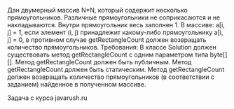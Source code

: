 Дан двумерный массив N*N, который содержит несколько прямоугольников.
Различные прямоугольники не соприкасаются и не накладываются.
Внутри прямоугольник весь заполнен 1.
В массиве:
a[i, j] = 1, если элемент (i, j) принадлежит какому-либо прямоугольнику
a[i, j] = 0, в противном случае
getRectangleCount должен возвращать количество прямоугольников.
Требования:
В классе Solution должен существовать метод getRectangleCount с одним параметром типа byte[][].
Метод getRectangleCount должен быть публичным.
Метод getRectangleCount должен быть статическим.
Метод getRectangleCount должен возвращать количество прямоугольников (в соответствии с заданием) найденное в полученном массиве.

Задача с курса javarush.ru
